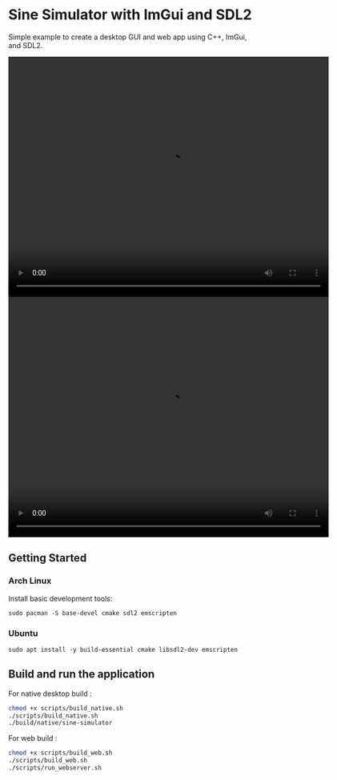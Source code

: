 # Sine Simulator with ImGui and SDL2

Simple example to create a desktop GUI and web app using C++, ImGui, and SDL2.

<video width="640" height="480" controls>
  <source src="docs/desktop.mp4" type="video/mp4">
  Your browser does not support the video tag.
</video>

<video width="640" height="480" controls>
  <source src="docs/webapp.mp4" type="video/mp4">
  Your browser does not support the video tag.
</video>

## Getting Started 

### Arch Linux

Install basic development tools:
```
sudo pacman -S base-devel cmake sdl2 emscripten
```

### Ubuntu

```
sudo apt install -y build-essential cmake libsdl2-dev emscripten
```

## Build and run the application

For native desktop build :

```bash
chmod +x scripts/build_native.sh
./scripts/build_native.sh
./build/native/sine-simulator
```

For web build :

```bash
chmod +x scripts/build_web.sh
./scripts/build_web.sh
./scripts/run_webserver.sh
```
